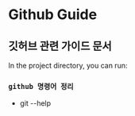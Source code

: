 # Github Guide

## 깃허브 관련 가이드 문서

In the project directory, you can run:

###  `github 명령어 정리`

* git --help



